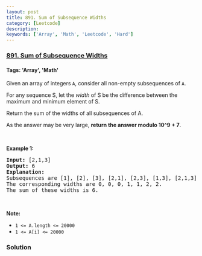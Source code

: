 ```yaml
---
layout: post
title: 891. Sum of Subsequence Widths
category: [Leetcode]
description: 
keywords: ['Array', 'Math', 'Leetcode', 'Hard']
---
```

### [891. Sum of Subsequence Widths](https://leetcode.com/problems/sum-of-subsequence-widths)

#### Tags: 'Array', 'Math'

<div class="content__u3I1 question-content__JfgR"><div><p>Given an array of integers <code>A</code>, consider all non-empty subsequences of <code>A</code>.</p>
<p>For any sequence S, let the <em>width</em> of S be the difference between the maximum and minimum element of S.</p>
<p>Return the sum of the widths of all subsequences of A. </p>
<p>As the answer may be very large, <strong>return the answer modulo 10^9 + 7</strong>.</p>
<div>
<p> </p>
<p><strong>Example 1:</strong></p>
<pre><strong>Input: </strong><span id="example-input-1-1">[2,1,3]</span>
<strong>Output: </strong><span id="example-output-1">6</span>
<strong>Explanation:
</strong>Subsequences are [1], [2], [3], [2,1], [2,3], [1,3], [2,1,3].
The corresponding widths are 0, 0, 0, 1, 1, 2, 2.
The sum of these widths is 6.
</pre>
<p> </p>
<p><strong>Note:</strong></p>
<ul>
<li><code>1 &lt;= A.length &lt;= 20000</code></li>
<li><code>1 &lt;= A[i] &lt;= 20000</code></li>
</ul>
</div>
</div></div>

### Solution
